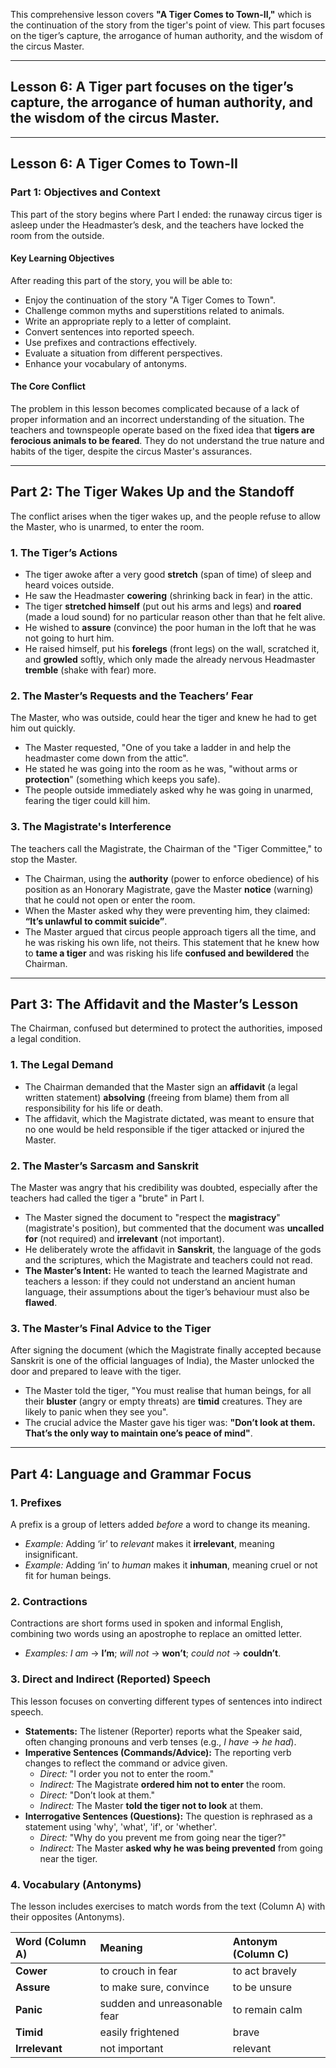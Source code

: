 This comprehensive lesson covers **"A Tiger Comes to Town-II,"** which is the continuation of the story from the tiger's point of view. This part focuses on the tiger’s capture, the arrogance of human authority, and the wisdom of the circus Master.

***

## Lesson 6: A Tiger part focuses on the tiger’s capture, the arrogance of human authority, and the wisdom of the circus Master.

***

## Lesson 6: A Tiger Comes to Town-II

### Part 1: Objectives and Context

This part of the story begins where Part I ended: the runaway circus tiger is asleep under the Headmaster’s desk, and the teachers have locked the room from the outside.

#### Key Learning Objectives
After reading this part of the story, you will be able to:
*   Enjoy the continuation of the story "A Tiger Comes to Town".
*   Challenge common myths and superstitions related to animals.
*   Write an appropriate reply to a letter of complaint.
*   Convert sentences into reported speech.
*   Use prefixes and contractions effectively.
*   Evaluate a situation from different perspectives.
*   Enhance your vocabulary of antonyms.

#### The Core Conflict
The problem in this lesson becomes complicated because of a lack of proper information and an incorrect understanding of the situation. The teachers and townspeople operate based on the fixed idea that **tigers are ferocious animals to be feared**. They do not understand the true nature and habits of the tiger, despite the circus Master's assurances.

***

## Part 2: The Tiger Wakes Up and the Standoff

The conflict arises when the tiger wakes up, and the people refuse to allow the Master, who is unarmed, to enter the room.

### 1. The Tiger’s Actions
*   The tiger awoke after a very good **stretch** (span of time) of sleep and heard voices outside.
*   He saw the Headmaster **cowering** (shrinking back in fear) in the attic.
*   The tiger **stretched himself** (put out his arms and legs) and **roared** (made a loud sound) for no particular reason other than that he felt alive.
*   He wished to **assure** (convince) the poor human in the loft that he was not going to hurt him.
*   He raised himself, put his **forelegs** (front legs) on the wall, scratched it, and **growled** softly, which only made the already nervous Headmaster **tremble** (shake with fear) more.

### 2. The Master’s Requests and the Teachers’ Fear
The Master, who was outside, could hear the tiger and knew he had to get him out quickly.

*   The Master requested, "One of you take a ladder in and help the headmaster come down from the attic".
*   He stated he was going into the room as he was, "without arms or **protection**" (something which keeps you safe).
*   The people outside immediately asked why he was going in unarmed, fearing the tiger could kill him.

### 3. The Magistrate's Interference
The teachers call the Magistrate, the Chairman of the "Tiger Committee," to stop the Master.

*   The Chairman, using the **authority** (power to enforce obedience) of his position as an Honorary Magistrate, gave the Master **notice** (warning) that he could not open or enter the room.
*   When the Master asked why they were preventing him, they claimed: **“It’s unlawful to commit suicide”**.
*   The Master argued that circus people approach tigers all the time, and he was risking his own life, not theirs. This statement that he knew how to **tame a tiger** and was risking his life **confused and bewildered** the Chairman.

***

## Part 3: The Affidavit and the Master’s Lesson

The Chairman, confused but determined to protect the authorities, imposed a legal condition.

### 1. The Legal Demand
*   The Chairman demanded that the Master sign an **affidavit** (a legal written statement) **absolving** (freeing from blame) them from all responsibility for his life or death.
*   The affidavit, which the Magistrate dictated, was meant to ensure that no one would be held responsible if the tiger attacked or injured the Master.

### 2. The Master’s Sarcasm and Sanskrit
The Master was angry that his credibility was doubted, especially after the teachers had called the tiger a "brute" in Part I.

*   The Master signed the document to "respect the **magistracy**" (magistrate's position), but commented that the document was **uncalled for** (not required) and **irrelevant** (not important).
*   He deliberately wrote the affidavit in **Sanskrit**, the language of the gods and the scriptures, which the Magistrate and teachers could not read.
*   **The Master’s Intent:** He wanted to teach the learned Magistrate and teachers a lesson: if they could not understand an ancient human language, their assumptions about the tiger’s behaviour must also be **flawed**.

### 3. The Master’s Final Advice to the Tiger
After signing the document (which the Magistrate finally accepted because Sanskrit is one of the official languages of India), the Master unlocked the door and prepared to leave with the tiger.

*   The Master told the tiger, "You must realise that human beings, for all their **bluster** (angry or empty threats) are **timid** creatures. They are likely to panic when they see you".
*   The crucial advice the Master gave his tiger was: **"Don’t look at them. That’s the only way to maintain one’s peace of mind"**.

***

## Part 4: Language and Grammar Focus

### 1. Prefixes
A prefix is a group of letters added *before* a word to change its meaning.
*   *Example:* Adding ‘ir’ to *relevant* makes it **irrelevant**, meaning insignificant.
*   *Example:* Adding ‘in’ to *human* makes it **inhuman**, meaning cruel or not fit for human beings.

### 2. Contractions
Contractions are short forms used in spoken and informal English, combining two words using an apostrophe to replace an omitted letter.
*   *Examples:* *I am* $\to$ **I’m**; *will not* $\to$ **won’t**; *could not* $\to$ **couldn’t**.

### 3. Direct and Indirect (Reported) Speech
This lesson focuses on converting different types of sentences into indirect speech.

*   **Statements:** The listener (Reporter) reports what the Speaker said, often changing pronouns and verb tenses (e.g., *I have* $\to$ *he had*).
*   **Imperative Sentences (Commands/Advice):** The reporting verb changes to reflect the command or advice given.
    *   *Direct:* "I order you not to enter the room."
    *   *Indirect:* The Magistrate **ordered him not to enter** the room.
    *   *Direct:* "Don’t look at them."
    *   *Indirect:* The Master **told the tiger not to look** at them.
*   **Interrogative Sentences (Questions):** The question is rephrased as a statement using 'why', 'what', 'if', or 'whether'.
    *   *Direct:* "Why do you prevent me from going near the tiger?"
    *   *Indirect:* The Master **asked why he was being prevented** from going near the tiger.

### 4. Vocabulary (Antonyms)
The lesson includes exercises to match words from the text (Column A) with their opposites (Antonyms).

| Word (Column A) | Meaning | Antonym (Column C) |
| :--- | :--- | :--- |
| **Cower** | to crouch in fear | to act bravely |
| **Assure** | to make sure, convince | to be unsure |
| **Panic** | sudden and unreasonable fear | to remain calm |
| **Timid** | easily frightened | brave |
| **Irrelevant** | not important | relevant |